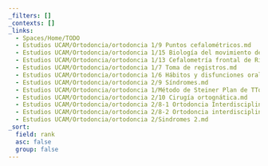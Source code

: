 ```yaml
---
_filters: []
_contexts: []
_links:
  - Spaces/Home/TODO
  - Estudios UCAM/Ortodoncia/ortodoncia 1/9 Puntos cefalométricos.md
  - Estudios UCAM/Ortodoncia/ortodoncia 1/15 Biología del movimiento dentario.md
  - Estudios UCAM/Ortodoncia/ortodoncia 1/13 Cefalometría frontal de Ricketts y cbct.md
  - Estudios UCAM/Ortodoncia/ortodoncia 1/7 Toma de registros.md
  - Estudios UCAM/Ortodoncia/ortodoncia 1/6 Hábitos y disfunciones orales.md
  - Estudios UCAM/Ortodoncia/ortodoncia 2/9 Síndromes.md
  - Estudios UCAM/Ortodoncia/ortodoncia 1/Método de Steiner Plan de TTo.md
  - Estudios UCAM/Ortodoncia/ortodoncia 2/10 Cirugía ortognática.md
  - Estudios UCAM/Ortodoncia/ortodoncia 2/8-1 Ortodoncia Interdisciplinar I.md
  - Estudios UCAM/Ortodoncia/ortodoncia 2/8-2 Ortodoncia interdisciplinar II.md
  - Estudios UCAM/Ortodoncia/ortodoncia 2/Sindromes 2.md
_sort:
  field: rank
  asc: false
  group: false
---
```

